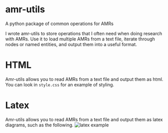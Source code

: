 # amr-utils
A python package of common operations for AMRs


I wrote amr-utils to store operations that I often need when doing research with AMRs. Use it to load multiple AMRs from a text file, iterate through nodes or named entities, and output them into a useful format.

# HTML
Amr-utils allows you to read AMRs from a text file and output them as html. You can look in `style.css` for an example of styling. 


# Latex
Amr-utils allows you to read AMRs from a text file and output them as latex diagrams, such as the following.
![latex example](https://github.com/ablodge/amr-utils/blob/master/latex_ex.PNG)
